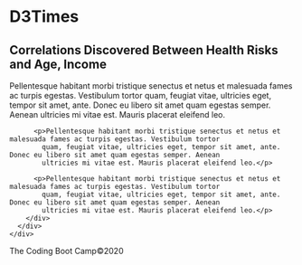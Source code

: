<!DOCTYPE html>
<html lang="en">

<head>
  <meta charset="UTF-8">
  <title>D3Times</title>
  <link rel="stylesheet" href="https://stackpath.bootstrapcdn.com/bootstrap/4.1.3/css/bootstrap.min.css" integrity="sha384-MCw98/SFnGE8fJT3GXwEOngsV7Zt27NXFoaoApmYm81iuXoPkFOJwJ8ERdknLPMO" crossorigin="anonymous">
  <link rel="stylesheet" href="assets/css/style.css">
  <link rel="stylesheet" href="assets/css/d3Style.css">

</head>

<body>
  <div class="container">
    <div class="row">
      <div class="col-xs-12 col-md-12">
        <h1>D3Times</h1>
      </div>
    </div>
    <div class="row">
      <div class="col-xs-12  col-md-9">
        <div id="scatter">
          <!-- We append our chart here. -->
        </div>
      </div>
    </div>
    <div class="row">
      <div class="col-xs-12  col-md-9">
        <div class="article">
          <h2>Correlations Discovered Between Health Risks and Age, Income</h2>
          <p>Pellentesque habitant morbi tristique senectus et netus et malesuada fames ac turpis egestas. Vestibulum tortor
            quam, feugiat vitae, ultricies eget, tempor sit amet, ante. Donec eu libero sit amet quam egestas semper. Aenean
            ultricies mi vitae est. Mauris placerat eleifend leo.</p>

          <p>Pellentesque habitant morbi tristique senectus et netus et malesuada fames ac turpis egestas. Vestibulum tortor
            quam, feugiat vitae, ultricies eget, tempor sit amet, ante. Donec eu libero sit amet quam egestas semper. Aenean
            ultricies mi vitae est. Mauris placerat eleifend leo.</p>

          <p>Pellentesque habitant morbi tristique senectus et netus et malesuada fames ac turpis egestas. Vestibulum tortor
            quam, feugiat vitae, ultricies eget, tempor sit amet, ante. Donec eu libero sit amet quam egestas semper. Aenean
            ultricies mi vitae est. Mauris placerat eleifend leo.</p>
        </div>
      </div>
    </div>
  </div>

  <!-- Footer-->
  <div id="footer">
    <p>The Coding Boot Camp&copy;2020</p>
  </div>
  <script src="https://code.jquery.com/jquery-3.3.1.slim.min.js" integrity="sha384-q8i/X+965DzO0rT7abK41JStQIAqVgRVzpbzo5smXKp4YfRvH+8abtTE1Pi6jizo" crossorigin="anonymous"></script>
  <script src="https://cdnjs.cloudflare.com/ajax/libs/popper.js/1.14.3/umd/popper.min.js" integrity="sha384-ZMP7rVo3mIykV+2+9J3UJ46jBk0WLaUAdn689aCwoqbBJiSnjAK/l8WvCWPIPm49" crossorigin="anonymous"></script>
  <script src="https://stackpath.bootstrapcdn.com/bootstrap/4.1.3/js/bootstrap.min.js" integrity="sha384-ChfqqxuZUCnJSK3+MXmPNIyE6ZbWh2IMqE241rYiqJxyMiZ6OW/JmZQ5stwEULTy" crossorigin="anonymous"></script>
  <script src="https://d3js.org/d3.v5.min.js"></script>
  <script type="text/javascript" src="assets/js/app.js"></script>
  <script src="https://cdnjs.cloudflare.com/ajax/libs/d3-tip/0.7.1/d3-tip.min.js"></script>

</body>

</html>
